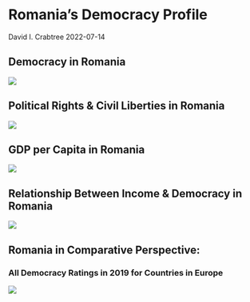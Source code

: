 Romania’s Democracy Profile
================
David I. Crabtree
2022-07-14

## Democracy in Romania

![](C:\Users\David\Desktop\PROGRA~1\FILESA~1\DEMOCR~1\reports\ROMANI~1/figure-gfm/Demscore-1.png)<!-- -->

## Political Rights & Civil Liberties in Romania

![](C:\Users\David\Desktop\PROGRA~1\FILESA~1\DEMOCR~1\reports\ROMANI~1/figure-gfm/Political%20Rights%20&%20Civil%20Libs-1.png)<!-- -->

## GDP per Capita in Romania

![](C:\Users\David\Desktop\PROGRA~1\FILESA~1\DEMOCR~1\reports\ROMANI~1/figure-gfm/GDP%20per%20Capita-1.png)<!-- -->

## Relationship Between Income & Democracy in Romania

![](C:\Users\David\Desktop\PROGRA~1\FILESA~1\DEMOCR~1\reports\ROMANI~1/figure-gfm/Income%20&%20Dem-1.png)<!-- -->

## Romania in Comparative Perspective:

### All Democracy Ratings in 2019 for Countries in Europe

![](C:\Users\David\Desktop\PROGRA~1\FILESA~1\DEMOCR~1\reports\ROMANI~1/figure-gfm/Democracy%20in%20Comparative%20Perspective-1.png)<!-- -->
